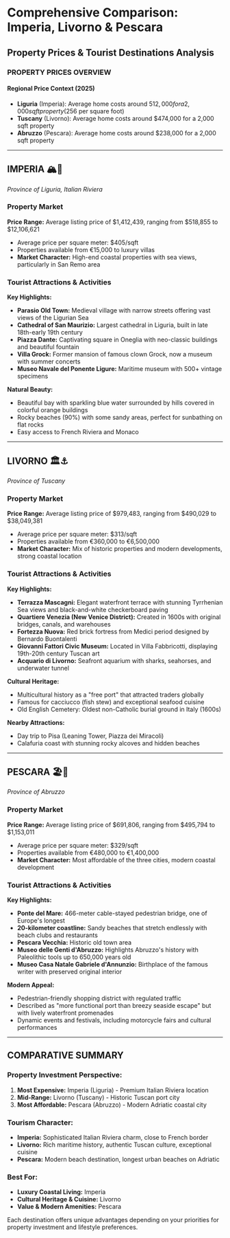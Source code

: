 # Comprehensive Comparison: Imperia, Livorno & Pescara

## Property Prices & Tourist Destinations Analysis

### **PROPERTY PRICES OVERVIEW**

#### **Regional Price Context (2025)**

- **Liguria** (Imperia): Average home costs around $512,000 for a 2,000 sqft property ($256 per square foot)
- **Tuscany** (Livorno): Average home costs around $474,000 for a 2,000 sqft property
- **Abruzzo** (Pescara): Average home costs around $238,000 for a 2,000 sqft property

---

## **IMPERIA** 🏔️🌊

_Province of Liguria, Italian Riviera_

### Property Market

**Price Range:** Average listing price of $1,412,439, ranging from $518,855 to $12,106,621

- Average price per square meter: $405/sqft
- Properties available from €15,000 to luxury villas
- **Market Character:** High-end coastal properties with sea views, particularly in San Remo area

### Tourist Attractions & Activities

**Key Highlights:**

- **Parasio Old Town:** Medieval village with narrow streets offering vast views of the Ligurian Sea
- **Cathedral of San Maurizio:** Largest cathedral in Liguria, built in late 18th-early 19th century
- **Piazza Dante:** Captivating square in Oneglia with neo-classic buildings and beautiful fountain
- **Villa Grock:** Former mansion of famous clown Grock, now a museum with summer concerts
- **Museo Navale del Ponente Ligure:** Maritime museum with 500+ vintage specimens

**Natural Beauty:**

- Beautiful bay with sparkling blue water surrounded by hills covered in colorful orange buildings
- Rocky beaches (90%) with some sandy areas, perfect for sunbathing on flat rocks
- Easy access to French Riviera and Monaco

---

## **LIVORNO** 🏛️⚓

_Province of Tuscany_

### Property Market

**Price Range:** Average listing price of $979,483, ranging from $490,029 to $38,049,381

- Average price per square meter: $313/sqft
- Properties available from €360,000 to €6,500,000
- **Market Character:** Mix of historic properties and modern developments, strong coastal location

### Tourist Attractions & Activities

**Key Highlights:**

- **Terrazza Mascagni:** Elegant waterfront terrace with stunning Tyrrhenian Sea views and black-and-white checkerboard paving
- **Quartiere Venezia (New Venice District):** Created in 1600s with original bridges, canals, and warehouses
- **Fortezza Nuova:** Red brick fortress from Medici period designed by Bernardo Buontalenti
- **Giovanni Fattori Civic Museum:** Located in Villa Fabbricotti, displaying 19th-20th century Tuscan art
- **Acquario di Livorno:** Seafront aquarium with sharks, seahorses, and underwater tunnel

**Cultural Heritage:**

- Multicultural history as a "free port" that attracted traders globally
- Famous for cacciucco (fish stew) and exceptional seafood cuisine
- Old English Cemetery: Oldest non-Catholic burial ground in Italy (1600s)

**Nearby Attractions:**

- Day trip to Pisa (Leaning Tower, Piazza dei Miracoli)
- Calafuria coast with stunning rocky alcoves and hidden beaches

---

## **PESCARA** 🏖️🎣

_Province of Abruzzo_

### Property Market

**Price Range:** Average listing price of $691,806, ranging from $495,794 to $1,153,011

- Average price per square meter: $329/sqft
- Properties available from €480,000 to €1,400,000
- **Market Character:** Most affordable of the three cities, modern coastal development

### Tourist Attractions & Activities

**Key Highlights:**

- **Ponte del Mare:** 466-meter cable-stayed pedestrian bridge, one of Europe's longest
- **20-kilometer coastline:** Sandy beaches that stretch endlessly with beach clubs and restaurants
- **Pescara Vecchia:** Historic old town area
- **Museo delle Genti d'Abruzzo:** Highlights Abruzzo's history with Paleolithic tools up to 650,000 years old
- **Museo Casa Natale Gabriele d'Annunzio:** Birthplace of the famous writer with preserved original interior

**Modern Appeal:**

- Pedestrian-friendly shopping district with regulated traffic
- Described as "more functional port than breezy seaside escape" but with lively waterfront promenades
- Dynamic events and festivals, including motorcycle fairs and cultural performances

---

## **COMPARATIVE SUMMARY**

### **Property Investment Perspective:**

1. **Most Expensive:** Imperia (Liguria) - Premium Italian Riviera location
2. **Mid-Range:** Livorno (Tuscany) - Historic Tuscan port city
3. **Most Affordable:** Pescara (Abruzzo) - Modern Adriatic coastal city

### **Tourism Character:**

- **Imperia:** Sophisticated Italian Riviera charm, close to French border
- **Livorno:** Rich maritime history, authentic Tuscan culture, exceptional cuisine
- **Pescara:** Modern beach destination, longest urban beaches on Adriatic

### **Best For:**

- **Luxury Coastal Living:** Imperia
- **Cultural Heritage & Cuisine:** Livorno
- **Value & Modern Amenities:** Pescara

Each destination offers unique advantages depending on your priorities for property investment and lifestyle preferences.